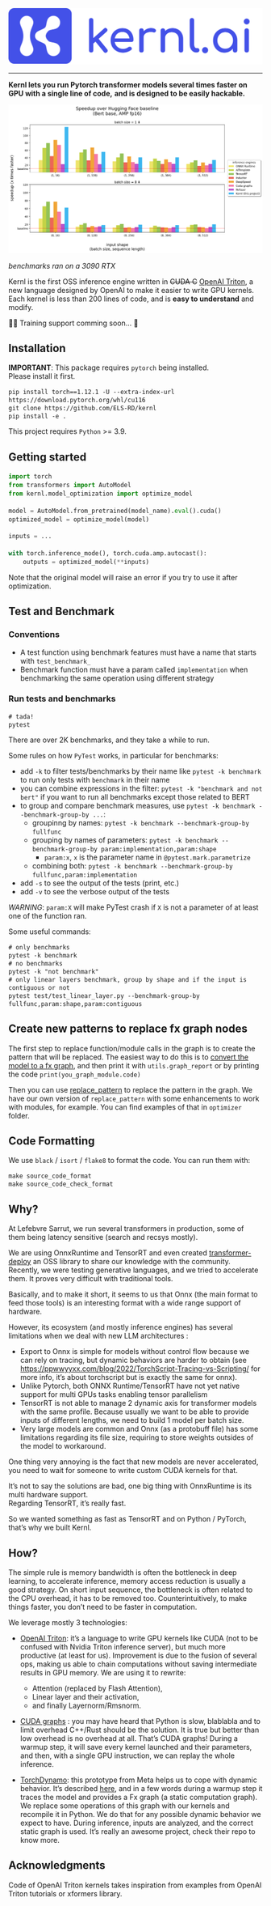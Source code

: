 ![Kernl logo](./resources/images/logo-readme.svg)

---

**Kernl lets you run Pytorch transformer models several times faster on GPU with a single line of code,** 
**and is designed to be easily hackable.**

<p align="center">
  <img src="./resources/images/speedup.png">
</p>

*benchmarks ran on a 3090 RTX*

Kernl is the first OSS inference engine written in ~~CUDA C~~ [OpenAI Triton](https://openai.com/blog/triton/), 
a new language designed by OpenAI to make it easier to write GPU kernels.  
Each kernel is less than 200 lines of code, and is **easy to understand** and modify.

🎅🎄 Training support comming soon... 🤯

## Installation

**IMPORTANT**: This package requires `pytorch` being installed.  
Please install it first.

```shell
pip install torch==1.12.1 -U --extra-index-url https://download.pytorch.org/whl/cu116
git clone https://github.com/ELS-RD/kernl
pip install -e .
```

This project requires `Python` >= 3.9.

## Getting started

```python
import torch
from transformers import AutoModel
from kernl.model_optimization import optimize_model

model = AutoModel.from_pretrained(model_name).eval().cuda()
optimized_model = optimize_model(model)

inputs = ...

with torch.inference_mode(), torch.cuda.amp.autocast():
    outputs = optimized_model(**inputs)
```

Note that the original model will raise an error if you try to use it after optimization.

## Test and Benchmark

### Conventions

- A test function using benchmark features must have a name that starts with `test_benchmark_`
- Benchmark function must have a param called `implementation` when benchmarking the same operation using different
  strategy

### Run tests and benchmarks

```shell
# tada!
pytest
```

There are over 2K benchmarks, and they take a while to run.

Some rules on how `PyTest` works, in particular for benchmarks:

- add `-k` to filter tests/benchmarks by their name like `pytest -k benchmark` to run only tests with `benchmark`
  in their name
- you can combine expressions in the filter: `pytest -k "benchmark and not bert"` if you want to run all benchmarks
  except those related to BERT
- to group and compare benchmark measures, use `pytest -k benchmark --benchmark-group-by ...`:
  - groupinng by names: `pytest -k benchmark --benchmark-group-by fullfunc`
  - grouping by names of parameters: `pytest -k benchmark --benchmark-group-by param:implementation,param:shape`
    - `param:x`, `x` is the parameter name in `@pytest.mark.parametrize`
  - combining both: `pytest -k benchmark --benchmark-group-by fullfunc,param:implementation`
- add `-s` to see the output of the tests (print, etc.)
- add `-v` to see the verbose output of the tests

*WARNING*: `param:X` will make PyTest crash if `X` is not a parameter of at least one of the function ran.

Some useful commands:

```shell
# only benchmarks
pytest -k benchmark
# no benchmarks
pytest -k "not benchmark"
# only linear layers benchmark, group by shape and if the input is contiguous or not 
pytest test/test_linear_layer.py --benchmark-group-by fullfunc,param:shape,param:contiguous
```

## Create new patterns to replace fx graph nodes

The first step to replace function/module calls in the graph is to create the pattern that will be replaced.
The easiest way to do this is to [convert the model to a fx graph](https://pytorch.org/docs/stable/fx.html), and then
print it with `utils.graph_report` or by printing the code `print(you_graph_module.code)`

Then you can use [replace_pattern](https://pytorch.org/docs/stable/fx.html#torch.fx.replace_pattern) to replace the
pattern in the graph. We have our own version of `replace_pattern` with some enhancements to work with modules, for
example. You can find examples of that in `optimizer` folder.

## Code Formatting

We use `black` / `isort` / `flake8` to format the code. You can run them with:

```shell
make source_code_format
make source_code_check_format
```

## Why?

At Lefebvre Sarrut, we run several transformers in production, some of them being latency sensitive (search and recsys mostly).

We are using OnnxRuntime and TensorRT and even created 
[transformer-deploy](https://github.com/ELS-RD/transformer-deploy) an OSS library to share our knowledge with the community.  
Recently, we were testing generative languages, and we tried to accelerate them. It proves very difficult with traditional tools.

Basically, and to make it short, it seems to us that Onnx (the main format to feed those tools) is an interesting 
format with a wide range support of hardware. 

However, its ecosystem (and mostly inference engines) has several limitations when we deal with new LLM architectures :

* Export to Onnx is simple for models without control flow because we can rely on tracing, 
  but dynamic behaviors are harder to obtain (see https://ppwwyyxx.com/blog/2022/TorchScript-Tracing-vs-Scripting/ for 
  more info, it’s about torchscript but is exactly the same for onnx).
* Unlike Pytorch, both ONNX Runtime/TensorRT have not yet native support for multi GPUs tasks enabling tensor parallelism
* TensorRT is not able to manage 2 dynamic axis for transformer models with the same profile. 
  Because usually we want to be able to provide inputs of different lengths, we need to build 1 model per batch size.
* Very large models are common and Onnx (as a protobuff file) has some limitations regarding its file size, 
  requiring to store weights outsides of the model to workaround.

One thing very annoying is the fact that new models are never accelerated, you need to wait for someone to write custom CUDA kernels for that.

It’s not to say the solutions are bad, one big thing with OnnxRuntime is its multi hardware support.  
Regarding TensorRT, it’s really fast.

So we wanted something as fast as TensorRT and on Python / PyTorch, that’s why we built Kernl.

## How?

The simple rule is memory bandwidth is often the bottleneck in deep learning, to accelerate inference, memory access 
reduction is usually a good strategy. 
On short input sequence, the bottleneck is often related to the CPU overhead, it has to be removed too. 
Counterintuitively, to make things faster, you don’t need to be faster in computation.

We leverage mostly 3 technologies:

* [OpenAI Triton](https://triton-lang.org/): it’s a language to write GPU kernels like CUDA (not to be confused with 
  Nvidia Triton inference server), but much more productive (at least for us). 
  Improvement is due to the fusion of several ops, making us able to chain computations without
  saving intermediate results in GPU memory. We are using it to rewrite:

  * Attention (replaced by Flash Attention),
  * Linear layer and their activation,
  * and finally Layernorm/Rmsnorm.

* [CUDA graphs](https://pytorch.org/blog/accelerating-pytorch-with-cuda-graphs/) : you may have heard that Python is slow,
  blablabla and to limit overhead C++/Rust should be the solution.
  It is true but better than low overhead is no overhead at all. That’s CUDA graphs!
  During a warmup step, it will save every kernel launched and their parameters, and then, with a single GPU instruction,
  we can replay the whole inference.

* [TorchDynamo](https://github.com/pytorch/torchdynamo/): this prototype from Meta helps us to cope with dynamic
  behavior. It’s described [here](https://dev-discuss.pytorch.org/t/torchinductor-a-pytorch-native-compiler-with-define-by-run-ir-and-symbolic-shapes/747),
  and in a few words during a warmup step it traces the model and provides a Fx graph (a static computation graph).
  We replace some operations of this graph with our kernels and recompile it in Python.
  We do that for any possible dynamic behavior we expect to have. During inference, inputs are analyzed, and the correct
  static graph is used. It’s really an awesome project, check their repo to know more.

## Acknowledgments

Code of OpenAI Triton kernels takes inspiration from examples from OpenAI Triton tutorials or xformers library.  
